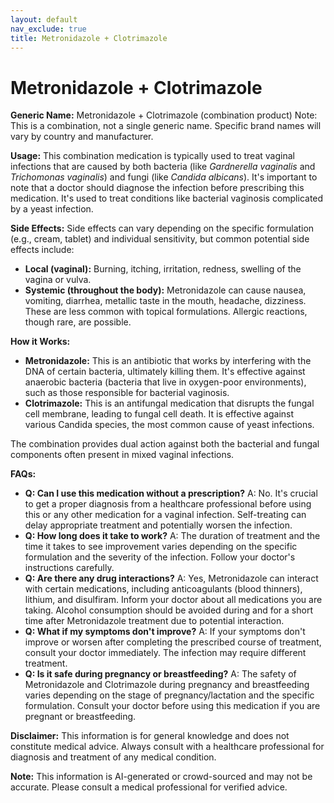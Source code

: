 ```yaml
---
layout: default
nav_exclude: true
title: Metronidazole + Clotrimazole
---
```


# Metronidazole + Clotrimazole

**Generic Name:** Metronidazole + Clotrimazole (combination product)  Note:  This is a combination, not a single generic name.  Specific brand names will vary by country and manufacturer.

**Usage:** This combination medication is typically used to treat vaginal infections that are caused by both bacteria (like *Gardnerella vaginalis* and *Trichomonas vaginalis*) and fungi (like *Candida albicans*). It's important to note that a doctor should diagnose the infection before prescribing this medication.  It's used to treat conditions like bacterial vaginosis complicated by a yeast infection.

**Side Effects:** Side effects can vary depending on the specific formulation (e.g., cream, tablet) and individual sensitivity, but common potential side effects include:

* **Local (vaginal):** Burning, itching, irritation, redness, swelling of the vagina or vulva.
* **Systemic (throughout the body):**  Metronidazole can cause nausea, vomiting, diarrhea, metallic taste in the mouth, headache, dizziness.  These are less common with topical formulations.  Allergic reactions, though rare, are possible.

**How it Works:**

* **Metronidazole:** This is an antibiotic that works by interfering with the DNA of certain bacteria, ultimately killing them.  It's effective against anaerobic bacteria (bacteria that live in oxygen-poor environments), such as those responsible for bacterial vaginosis.
* **Clotrimazole:** This is an antifungal medication that disrupts the fungal cell membrane, leading to fungal cell death. It is effective against various Candida species, the most common cause of yeast infections.

The combination provides dual action against both the bacterial and fungal components often present in mixed vaginal infections.


**FAQs:**

* **Q: Can I use this medication without a prescription?** A: No.  It's crucial to get a proper diagnosis from a healthcare professional before using this or any other medication for a vaginal infection. Self-treating can delay appropriate treatment and potentially worsen the infection.
* **Q: How long does it take to work?** A:  The duration of treatment and the time it takes to see improvement varies depending on the specific formulation and the severity of the infection.  Follow your doctor's instructions carefully.
* **Q: Are there any drug interactions?** A: Yes,  Metronidazole can interact with certain medications, including anticoagulants (blood thinners), lithium, and disulfiram.  Inform your doctor about all medications you are taking.  Alcohol consumption should be avoided during and for a short time after Metronidazole treatment due to potential interaction.
* **Q: What if my symptoms don't improve?** A: If your symptoms don't improve or worsen after completing the prescribed course of treatment, consult your doctor immediately.  The infection may require different treatment.
* **Q: Is it safe during pregnancy or breastfeeding?** A: The safety of Metronidazole and Clotrimazole during pregnancy and breastfeeding varies depending on the stage of pregnancy/lactation and the specific formulation.  Consult your doctor before using this medication if you are pregnant or breastfeeding.


**Disclaimer:** This information is for general knowledge and does not constitute medical advice.  Always consult with a healthcare professional for diagnosis and treatment of any medical condition.


**Note:** This information is AI-generated or crowd-sourced and may not be accurate. Please consult a medical professional for verified advice.